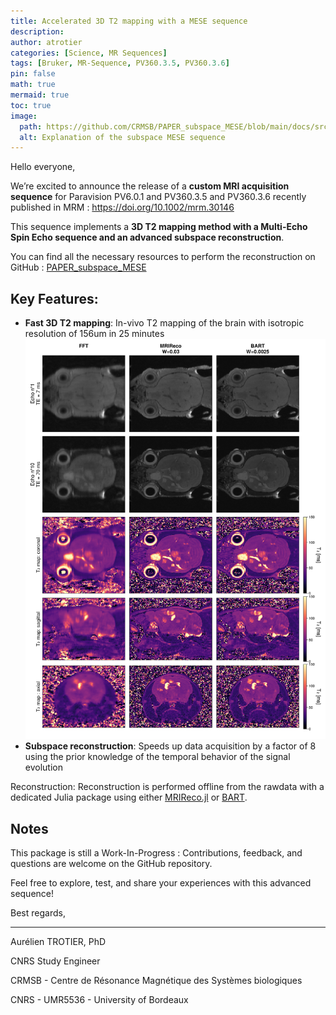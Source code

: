 ```yaml
---
title: Accelerated 3D T2 mapping with a MESE sequence
description: 
author: atrotier
categories: [Science, MR Sequences]
tags: [Bruker, MR-Sequence, PV360.3.5, PV360.3.6]
pin: false
math: true
mermaid: true
toc: true
image:
  path: https://github.com/CRMSB/PAPER_subspace_MESE/blob/main/docs/src/img/fig_explain.png?raw=true
  alt: Explanation of the subspace MESE sequence
---
```


Hello everyone,

We’re excited to announce the release of a **custom MRI acquisition sequence** for Paravision PV6.0.1 and PV360.3.5 and PV360.3.6 recently published in MRM : https://doi.org/10.1002/mrm.30146

This sequence implements a **3D T2 mapping method with a Multi-Echo Spin Echo sequence and an advanced subspace reconstruction**.

You can find all the necessary resources to perform the reconstruction on GitHub : [PAPER_subspace_MESE](https://github.com/CRMSB/PAPER_subspace_MESE)

## Key Features:
- **Fast 3D T2 mapping**: In-vivo T2 mapping of the brain with isotropic resolution of 156um in 25 minutes
![](https://github.com/CRMSB/PAPER_subspace_MESE/blob/main/docs/src/img/fig_bart_julia.png?raw=true)
- **Subspace reconstruction**: Speeds up data acquisition by a factor of 8 using the prior knowledge of the temporal behavior of the signal evolution

Reconstruction: Reconstruction is performed offline from the rawdata with a dedicated Julia package using either [MRIReco.jl](https://github.com/MagneticResonanceImaging/MRIReco.jl) or [BART](https://mrirecon.github.io/bart/).

## Notes

This package is still a Work-In-Progress : Contributions, feedback, and questions are welcome on the GitHub repository.

Feel free to explore, test, and share your experiences with this advanced sequence!

Best regards,

---
Aurélien TROTIER, PhD

CNRS Study Engineer

CRMSB - Centre de Résonance Magnétique des Systèmes biologiques

CNRS - UMR5536 - University of Bordeaux